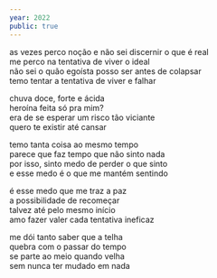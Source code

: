 ```yaml
---
year: 2022
public: true
---
```


as vezes perco noção e não sei discernir o que é real<br/>
me perco na tentativa de viver o ideal<br/>
não sei o quão egoísta posso ser antes de colapsar<br/>
temo tentar a tentativa de viver e falhar<br/>

chuva doce, forte e ácida<br/>
heroína feita só pra mim?<br/>
era de se esperar um risco tão viciante<br/>
quero te existir até cansar<br/>

temo tanta coisa ao mesmo tempo<br/>
parece que faz tempo que não sinto nada<br/>
por isso, sinto medo de perder o que sinto<br/>
e esse medo é o que me mantém sentindo<br/>

é esse medo que me traz a paz<br/>
a possibilidade de recomeçar<br/>
talvez até pelo mesmo início<br/>
amo fazer valer cada tentativa ineficaz<br/>

me dói tanto saber que a telha<br/>
quebra com o passar do tempo<br/>
se parte ao meio quando velha<br/>
sem nunca ter mudado em nada<br/>
